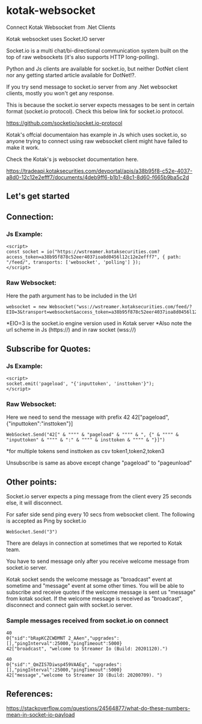# kotak-websocket
Connect Kotak Websocket from .Net Clients

Kotak websocket uses Socket.IO server

Socket.io is a multi chat/bi-directional communication system built on the top of raw websockets (it's also supports HTTP long-polling).

Python and Js clients are available for socket.io, but neither DotNet client nor any getting started article available for DotNet!?.

If you try send message to socket.io server from any .Net websocket clients, mostly you won't get any response.

This is because the socket.io server expects messages to be sent in certain format (socket.io protocol). Check this below link for socket.io protocol.

https://github.com/socketio/socket.io-protocol

Kotak's offcial documentaion has example in Js which uses socket.io, so anyone trying to connect using raw websocket client might have failed to make it work.

Check the Kotak's js websocket documentation here.

https://tradeapi.kotaksecurities.com/devportal/apis/a38b95f8-c52e-4037-a8d0-12c12e2efff7/documents/4deb9ff6-b1b1-48c1-8d60-f665b9ba5c2d

## Let's get started

## Connection:

### Js Example:

```
<script>
const socket = io("https://wstreamer.kotaksecurities.com?access_token=a38b95f878c52eer4037ioa8d0456l12c12e2efff7", { path: "/feed/", transports: ['websocket', 'polling'] });
</script>
```

### Raw Websocket:
Here the path argument has to be included in the Url

```
websocket = new Websocket("wss://wstreamer.kotaksecurities.com/feed/?EIO=3&transport=websocket&access_token=a38b95f878c52eer4037ioa8d0456l12c12e2efff7")
```

*EIO=3 is the socket.io engine version used in Kotak server
*Also note the url scheme in Js (https://) and in raw socket (wss://)

## Subscribe for Quotes:

### Js Example:

```
<script>
socket.emit('pageload', "{'inputtoken', 'insttoken'}");
</script>
```

### Raw Websocket:
Here we need to send the message with prefix 42
42["pageload", {"inputtoken":"insttoken"}]

```
WebSocket.Send("42[" & """" & "pageload" & """" & ", {" & """" & "inputtoken" & """" & ":" & """" & insttoken & """" & "}]")
```

*for multiple tokens send insttoken as csv token1,token2,token3

Unsubscribe is same as above except change "pageload" to "pageunload"

## Other points:

Socket.io server expects a ping message from the client every 25 seconds else, it will disconnect.

For safer side send ping every 10 secs from websocket client. The following is accepted as Ping by socket.io

```
WebSocket.Send("3")
```

There are delays in connection at sometimes that we reported to Kotak team.

You have to send message only after you receive welcome message from socket.io server.

Kotak socket sends the welcome message as "broadcast" event at sometime and "message" event at some other times.
You will be able to subscribe and receive quotes if the welcome message is sent us "message" from kotak socket.
If the welcome message is received as "broadcast", disconnect and connect gain with socket.io server.

### Sample messages received from socket.io on connect

```
40
0{"sid":"bRapKCZCWDMNT 2_AAen","upgrades":[],"pingInterval":25000,"pingTimeout":5000}
42["broadcast", "welcome to Streamer Io (Build: 20201120).")
```
```
40
0{"sid":"_QmZIS7Diwsp459VAAEq", "upgrades":[],"pingInterval":25000,"pingTimeout":5000}
42["message","welcome to Streamer IO (Build: 20200709). ")
```

## References:
https://stackoverflow.com/questions/24564877/what-do-these-numbers-mean-in-socket-io-payload

